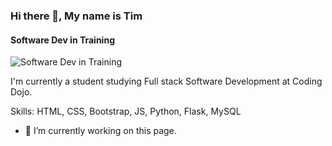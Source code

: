 ### Hi there 👋, My name is Tim
#### Software Dev in Training
![Software Dev in Training](https://github.com/Tab2624)

I'm currently a student studying Full stack Software Development at Coding Dojo.  

Skills: HTML, CSS, Bootstrap, JS,  Python, Flask, MySQL

- 🔭 I’m currently working on this page. 




